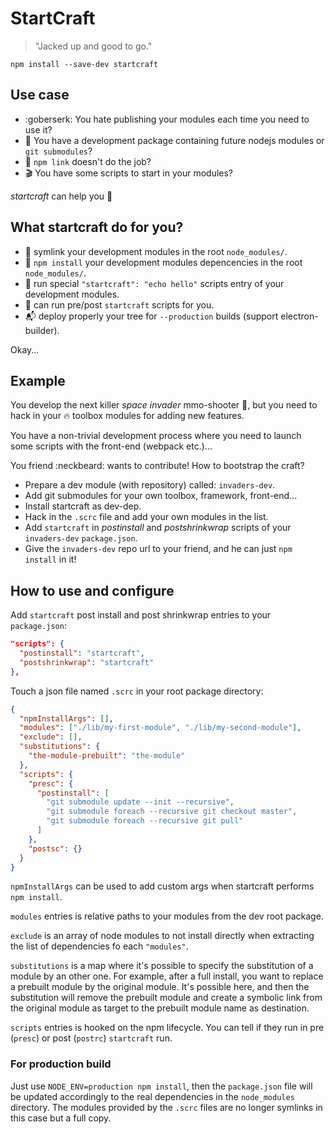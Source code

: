 # StartCraft

> "Jacked up and good to go."

`npm install --save-dev startcraft`

## Use case

* :goberserk: You hate publishing your modules each time you need to use it?
* :construction: You have a development package containing future nodejs
  modules or `git submodules`?
* :goat: `npm link` doesn't do the job?
* :clapper: You have some scripts to start in your modules?

_startcraft_ can help you :punch:

## What startcraft do for you?

* :wrench: symlink your development modules in the root `node_modules/`.
* :octopus: `npm install` your development modules depencencies in the root
  `node_modules/`.
* :racehorse: run special `"startcraft": "echo hello"` scripts entry of your
  development modules.
* :cake: can run pre/post `startcraft` scripts for you.
* :mailbox_with_mail: deploy properly your tree for `--production` builds
  (support electron-builder).

Okay...

## Example

You develop the next killer _space invader_ mmo-shooter :space_invader:,
but you need to hack in your :fire: toolbox modules for adding new features.

You have a non-trivial development process where you need to launch some
scripts with the front-end (webpack etc.)...

You friend :neckbeard: wants to contribute! How to bootstrap the craft?

* Prepare a dev module (with repository) called: `invaders-dev`.
* Add git submodules for your own toolbox, framework, front-end...
* Install startcraft as dev-dep.
* Hack in the `.scrc` file and add your own modules in the list.
* Add `startcraft` in _postinstall_ and _postshrinkwrap_ scripts of
  your `invaders-dev` `package.json`.
* Give the `invaders-dev` repo url to your friend, and he can just `npm install`
  in it!

## How to use and configure

Add `startcraft` post install and post shrinkwrap entries to your `package.json`:

```json
"scripts": {
  "postinstall": "startcraft",
  "postshrinkwrap": "startcraft"
},
```

Touch a json file named `.scrc` in your root package directory:

```json
{
  "npmInstallArgs": [],
  "modules": ["./lib/my-first-module", "./lib/my-second-module"],
  "exclude": [],
  "substitutions": {
    "the-module-prebuilt": "the-module"
  },
  "scripts": {
    "presc": {
      "postinstall": [
        "git submodule update --init --recursive",
        "git submodule foreach --recursive git checkout master",
        "git submodule foreach --recursive git pull"
      ]
    },
    "postsc": {}
  }
}
```

`npmInstallArgs` can be used to add custom args when startcraft performs
`npm install`.

`modules` entries is relative paths to your modules from the dev root package.

`exclude` is an array of node modules to not install directly when extracting
the list of dependencies fo each `"modules"`.

`substitutions` is a map where it's possible to specify the substitution of a
module by an other one. For example, after a full install, you want to replace
a prebuilt module by the original module. It's possible here, and then the
substitution will remove the prebuilt module and create a symbolic link
from the original module as target to the prebuilt module name as destination.

`scripts` entries is hooked on the npm lifecycle. You can tell if they run in
pre (`presc`) or post (`postrc`) `startcraft` run.

### For production build

Just use `NODE_ENV=production npm install`, then the `package.json` file will
be updated accordingly to the real dependencies in the `node_modules` directory.
The modules provided by the `.scrc` files are no longer symlinks in this case
but a full copy.
